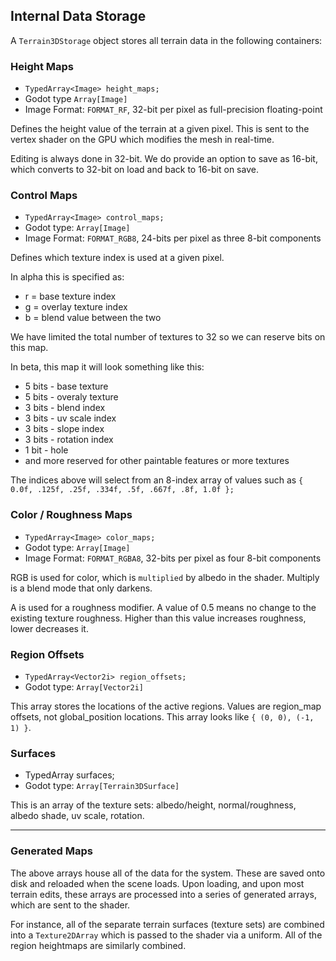 ## Internal Data Storage

A `Terrain3DStorage` object stores all terrain data in the following containers:

### Height Maps
* `TypedArray<Image> height_maps;`
* Godot type `Array[Image]`
* Image Format: `FORMAT_RF`, 32-bit per pixel as full-precision floating-point

Defines the height value of the terrain at a given pixel. This is sent to the vertex shader on the GPU which modifies the mesh in real-time.

Editing is always done in 32-bit. We do provide an option to save as 16-bit, which converts to 32-bit on load and back to 16-bit on save.

### Control Maps
* `TypedArray<Image> control_maps;`
* Godot type: `Array[Image]`
* Image Format: `FORMAT_RGB8`, 24-bits per pixel as three 8-bit components

Defines which texture index is used at a given pixel. 

In alpha this is specified as:
* r = base texture index
* g = overlay texture index
* b = blend value between the two

We have limited the total number of textures to 32 so we can reserve bits on this map. 

In beta, this map it will look something like this:
* 5 bits - base texture
* 5 bits - overaly texture
* 3 bits - blend index 
* 3 bits - uv scale index
* 3 bits - slope index
* 3 bits - rotation index
* 1 bit - hole
* and more reserved for other paintable features or more textures

The indices above will select from an 8-index array of values such as `{ 0.0f, .125f, .25f, .334f, .5f, .667f, .8f, 1.0f };`

### Color / Roughness Maps
* `TypedArray<Image> color_maps;`
* Godot type: `Array[Image]`
* Image Format: `FORMAT_RGBA8`, 32-bits per pixel as four 8-bit components

RGB is used for color, which is `multiplied` by albedo in the shader. Multiply is a blend mode that only darkens.

A is used for a roughness modifier. A value of 0.5 means no change to the existing texture roughness. Higher than this value increases roughness, lower decreases it.

### Region Offsets

* `TypedArray<Vector2i> region_offsets;`
* Godot type: `Array[Vector2i]`

This array stores the locations of the active regions. Values are region_map offsets, not global_position locations. This array looks like `{ (0, 0), (-1, 1) }`.


### Surfaces
* TypedArray<Terrain3DSurface> surfaces;
* Godot type: `Array[Terrain3DSurface]`

This is an array of the texture sets: albedo/height, normal/roughness, albedo shade, uv scale, rotation.

------

### Generated Maps

The above arrays house all of the data for the system. These are saved onto disk and reloaded when the scene loads. Upon loading, and upon most terrain edits, these arrays are processed into a series of generated arrays, which are sent to the shader.

For instance, all of the separate terrain surfaces (texture sets) are combined into a `Texture2DArray` which is passed to the shader via a uniform. All of the region heightmaps are similarly combined. 

